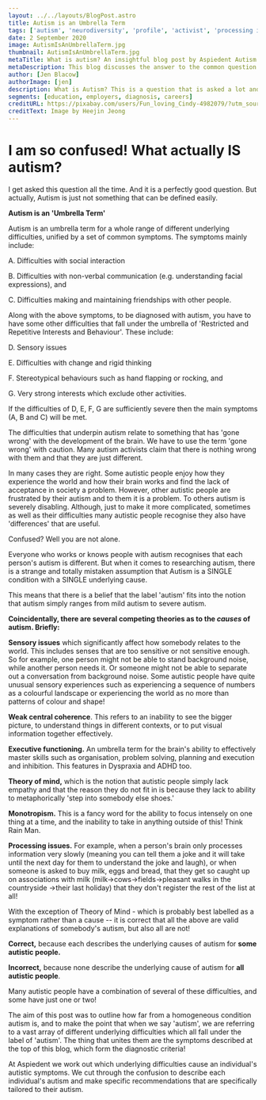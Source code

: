 ```yaml
---
layout: ../../layouts/BlogPost.astro
title: Autism is an Umbrella Term
tags: ['autism', 'neurodiversity', 'profile', 'activist', 'processing issues', 'sensory issues', 'change', 'symptoms', 'executive functioning', 'severe']
date: 2 September 2020
image: AutismIsAnUmbrellaTerm.jpg
thumbnail: AutismIsAnUmbrellaTerm.jpg
metaTitle: What is autism? An insightful blog post by Aspiedent Autism Training & Consultancy which includes a discussion about what causes autism.
metaDescription: This blog discusses the answer to the common question ‘what is autism?’ and begins to get underneath the debate about what causes autism. Autism is just not something that can be defined easily. Autism is an umbrella term for a whole range of different underlying difficulties, unified by a set of common symptoms.
author: [Jen Blacow]
authorImage: [jen]
description: What is Autism? This is a question that is asked a lot and it is a perfectly good question. But actually, Autism is just not something that can be defined easily. Autism is an umbrella term for a whole range of different underlying difficulties, unified by a set of common symptoms.
segments: [education, employers, diagnosis, careers]
creditURL: https://pixabay.com/users/Fun_loving_Cindy-4982079/?utm_source=link-attribution&utm_medium=referral&utm_campaign=image&utm_content=3380192
creditText: Image by Heejin Jeong
---
```

I am so confused! What actually IS autism?
==========================================

I get asked this question all the time. And it is a perfectly good
question. But actually, Autism is just not something that can be defined
easily.

**Autism is an 'Umbrella Term'**

Autism is an umbrella term for a whole range of different underlying
difficulties, unified by a set of common symptoms. The symptoms mainly
include:

A.  Difficulties with social interaction

B.  Difficulties with non-verbal communication (e.g. understanding
    facial expressions), and

C.  Difficulties making and maintaining friendships with other people.

Along with the above symptoms, to be diagnosed with autism, you have to
have some other difficulties that fall under the umbrella of 'Restricted
and Repetitive Interests and Behaviour'. These include:

D.  Sensory issues

E.  Difficulties with change and rigid thinking

F.  Stereotypical behaviours such as hand flapping or rocking, and

G.  Very strong interests which exclude other activities.

If the difficulties of D, E, F, G are sufficiently severe then the main
symptoms (A, B and C) will be met.

The difficulties that underpin autism relate to something that has 'gone
wrong' with the development of the brain. We have to use the term 'gone
wrong' with caution. Many autism activists claim that there is nothing
wrong with them and that they are just different.

In many cases they are right. Some autistic people enjoy how they
experience the world and how their brain works and find the lack of
acceptance in society a problem. However, other autistic people are
frustrated by their autism and to them it is a problem. To others autism
is severely disabling. Although, just to make it more complicated,
sometimes as well as their difficulties many autistic people recognise
they also have 'differences' that are useful.

Confused? Well you are not alone.

Everyone who works or knows people with autism recognises that each
person's autism is different. But when it comes to researching autism,
there is a strange and totally mistaken assumption that Autism is a
SINGLE condition with a SINGLE underlying cause.

This means that there is a belief that the label 'autism' fits into the
notion that autism simply ranges from mild autism to severe autism.

**Coincidentally, there are several competing theories as to the *causes* of autism. Briefly:**

**Sensory issues** which significantly affect how somebody relates to
the world. This includes senses that are too sensitive or not sensitive
enough. So for example, one person might not be able to stand background
noise, while another person needs it. Or someone might not be able to
separate out a conversation from background noise. Some autistic people
have quite unusual sensory experiences such as experiencing a sequence
of numbers as a colourful landscape or experiencing the world as no more
than patterns of colour and shape!

**Weak central coherence**. This refers to an inability to see the
bigger picture, to understand things in different contexts, or to put
visual information together effectively.

**Executive functioning.** An umbrella term for the brain's ability to
effectively master skills such as organisation, problem solving,
planning and execution and inhibition. This features in Dyspraxia and
ADHD too.

**Theory of mind,** which is the notion that autistic people simply lack
empathy and that the reason they do not fit in is because they lack to
ability to metaphorically 'step into somebody else shoes.'

**Monotropism.** This is a fancy word for the ability to focus intensely
on one thing at a time, and the inability to take in anything outside of
this! Think Rain Man.

**Processing issues.** For example, when a person's brain only processes
information very slowly (meaning you can tell them a joke and it will
take until the next day for them to understand the joke and laugh), or
when someone is asked to buy milk, eggs and bread, that they get so
caught up on associations with milk (milk-\>cows-\>fields-\>pleasant
walks in the countryside -\>their last holiday) that they don't register
the rest of the list at all!

With the exception of Theory of Mind - which is probably best labelled
as a symptom rather than a cause -- it is correct that all the above are
valid explanations of somebody's autism, but also all are not!

**Correct,** because each describes the underlying causes of autism for
**some autistic people.**

**Incorrect,** because none describe the underlying cause of autism for
**all autistic people**.

Many autistic people have a combination of several of these
difficulties, and some have just one or two!

The aim of this post was to outline how far from a homogeneous condition
autism is, and to make the point that when we say 'autism', we are
referring to a vast array of different underlying difficulties which all
fall under the label of 'autism'. The thing that unites them are the
symptoms described at the top of this blog, which form the diagnostic
criteria!

At Aspiedent we work out which underlying difficulties cause an
individual's autistic symptoms. We cut through the confusion to describe
each individual's autism and make specific recommendations that are
specifically tailored to their autism.
